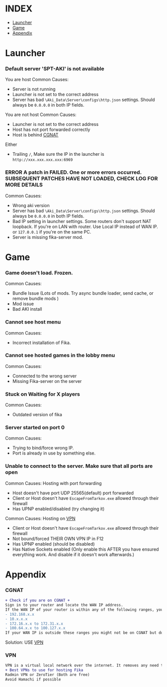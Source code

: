 # INDEX
- [Launcher](#launcher)
- [Game](#game)
- [Appendix](#appendix)

# Launcher

### Default server 'SPT-AKI' is not available
You are host
Common Causes:
- Server is not running
- Launcher is not set to the correct address
- Server has bad ``\Aki_Data\Server\configs\http.json`` settings. Should always be ``0.0.0.0`` in both IP fields. 

You are not host
Common Causes:
- Launcher is not set to the correct address
- Host has not port forwarded correctly
- Host is behind [CGNAT](#CGNAT)

Either
- Trailing ``/``, Make sure the IP in the launcher is ``http://xxx.xxx.xxx.xxx:6969``

### ERROR A patch in <plugin> FAILED. One or more errors occurred. SUBSEQUENT PATCHES HAVE NOT LOADED, CHECK LOG FOR MORE DETAILS
Common Causes:
- Wrong aki version
- Server has bad ``\Aki_Data\Server\configs\http.json`` settings. Should always be ``0.0.0.0`` in both IP fields. 
- Bad IP setting in launcher settings. Some routers don't support NAT loopback. If you're on LAN with router. Use Local IP instead of WAN IP. or ``127.0.0.1`` if you're on the same PC.
- Server is missing fika-server mod.

# Game

### Game doesn't load. Frozen. 
Common Causes:
- Bundle Issue (Lots of mods. Try async bundle loader, send cache, or remove bundle mods )
- Mod issue
- Bad AKI install

### Cannot see host menu
Common Causes:
- Incorrect installation of Fika. 

### Cannot see hosted games in the lobby menu
Common Causes:
- Connected to the wrong server
- Missing Fika-server on the server

### Stuck on Waiting for X players
Common Causes:
- Outdated version of fika

### Server started on port 0
Common Causes:
- Trying to bind/force wrong IP.
- Port is already in use by something else.

### Unable to connect to the server. Make sure that all ports are open
Common Causes:
Hosting with port forwarding
- Host doesn't have port UDP 25565(default) port forwarded
- Client or Host doesn't have ``EscapeFromTarkov.exe`` allowed through their firewall
- Has UPNP enabled/disabled (try changing it)

Common Causes:
Hosting on [VPN](#vpn)
- Client or Host doesn't have ``EscapeFromTarkov.exe`` allowed through their firewall
- Not bound/forced THEIR OWN VPN IP in F12
- Has UPNP enabled (should be disabled)
- Has Native Sockets enabled (Only enable this AFTER you have ensured everything work. And disable if it doesn't work afterwards.)

# Appendix

### CGNAT
```diff
+ Check if you are on CGNAT +
Sign in to your router and locate the WAN IP address.
If the WAN IP of your router is within any of the following ranges, you are on CGNAT:
- 192.168.x.x
- 10.x.x.x
- 172.16.x.x to 172.31.x.x
- 100.64.x.x to 100.127.x.x
If your WAN IP is outside these ranges you might not be on CGNAT but do verify if the WAN IP in your router matches the IP shown on https://ipv4.icanhazip.com. If the IPs do not match, you are on CGNAT. Port forwarding may not be possible without acquiring a static IP from your ISP.
```

Solution: USE [VPN](#vpn)

### VPN
```diff
VPN is a virtual local network over the internet. It removes any need to port forward on routers, and is in some cases the only viable option if port forwarding isn't possible. Or you're behind a CGNAT
+ Best VPNs to use for hosting Fika
Radmin VPN or ZeroTier (Both are free)
Avoid Hamachi if possible
```